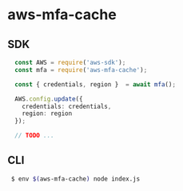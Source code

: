 # aws-mfa-cache

## SDK
```typescript
  const AWS = require('aws-sdk');
  const mfa = require('aws-mfa-cache');

  const { credentials, region }  = await mfa();

  AWS.config.update({
    credentials: credentials,
    region: region
  });

  // TODO ...
```

## CLI
```bash
 $ env $(aws-mfa-cache) node index.js
```